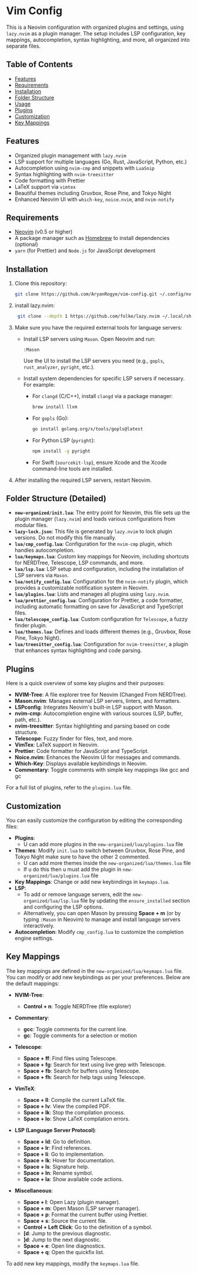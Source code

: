 # Vim Config

This is a Neovim configuration with organized plugins and settings, using `lazy.nvim` as a plugin manager. The setup includes LSP configuration, key mappings, autocompletion, syntax highlighting, and more, all organized into separate files.

## Table of Contents

- [Features](#features)
- [Requirements](#requirements)
- [Installation](#installation)
- [Folder Structure](#folder-structure)
- [Usage](#usage)
- [Plugins](#plugins)
- [Customization](#customization)
- [Key Mappings](#key-mappings)

## Features

- Organized plugin management with `lazy.nvim`
- LSP support for multiple languages (Go, Rust, JavaScript, Python, etc.)
- Autocompletion using `nvim-cmp` and snippets with `LuaSnip`
- Syntax highlighting with `nvim-treesitter`
- Code formatting with Prettier
- LaTeX support via `vimtex`
- Beautiful themes including Gruvbox, Rose Pine, and Tokyo Night
- Enhanced Neovim UI with `which-key`, `noice.nvim`, and `nvim-notify`

## Requirements

- [Neovim](https://neovim.io/) (v0.5 or higher)
- A package manager such as [Homebrew](https://brew.sh/) to install dependencies (optional)
- `yarn` (for Prettier) and `Node.js` for JavaScript development

## Installation

1. Clone this repository:
   ```bash
   git clone https://github.com/AryanRogye/vim-config.git ~/.config/nvim

2. install lazy.nvim: 
   ```bash
    git clone --depth 1 https://github.com/folke/lazy.nvim ~/.local/share/nvim/site/pack/lazy/start/lazy.nvim

3. Make sure you have the required external tools for language servers:

   - Install LSP servers using `Mason`. Open Neovim and run:
     ```vim
     :Mason
     ```
     Use the UI to install the LSP servers you need (e.g., `gopls`, `rust_analyzer`, `pyright`, etc.).

   - Install system dependencies for specific LSP servers if necessary. For example:
     - For `clangd` (C/C++), install `clangd` via a package manager:
       ```bash
       brew install llvm
       ```
     - For `gopls` (Go):
       ```bash
       go install golang.org/x/tools/gopls@latest
       ```
     - For Python LSP (`pyright`):
       ```bash
       npm install -g pyright
       ```
     - For Swift (`sourcekit-lsp`), ensure Xcode and the Xcode command-line tools are installed.

5. After installing the required LSP servers, restart Neovim.

## Folder Structure (Detailed)

- **`new-organized/init.lua`**: The entry point for Neovim, this file sets up the plugin manager (`lazy.nvim`) and loads various configurations from modular files.
- **`lazy-lock.json`**: This file is generated by `lazy.nvim` to lock plugin versions. Do not modify this file manually.
- **`lua/cmp_config.lua`**: Configuration for the `nvim-cmp` plugin, which handles autocompletion.
- **`lua/keymaps.lua`**: Custom key mappings for Neovim, including shortcuts for NERDTree, Telescope, LSP commands, and more.
- **`lua/lsp.lua`**: LSP setup and configuration, including the installation of LSP servers via `Mason`.
- **`lua/notify_config.lua`**: Configuration for the `nvim-notify` plugin, which provides a customizable notification system in Neovim.
- **`lua/plugins.lua`**: Lists and manages all plugins using `lazy.nvim`.
- **`lua/prettier_config.lua`**: Configuration for Prettier, a code formatter, including automatic formatting on save for JavaScript and TypeScript files.
- **`lua/telescope_config.lua`**: Custom configuration for `Telescope`, a fuzzy finder plugin.
- **`lua/themes.lua`**: Defines and loads different themes (e.g., Gruvbox, Rose Pine, Tokyo Night).
- **`lua/treesitter_config.lua`**: Configuration for `nvim-treesitter`, a plugin that enhances syntax highlighting and code parsing.

## Plugins

Here is a quick overview of some key plugins and their purposes:

- **NVIM-Tree**: A file explorer tree for Neovim (Changed From NERDTree).
- **Mason.nvim**: Manages external LSP servers, linters, and formatters.
- **LSPconfig**: Integrates Neovim's built-in LSP support with Mason.
- **nvim-cmp**: Autocompletion engine with various sources (LSP, buffer, path, etc.).
- **nvim-treesitter**: Syntax highlighting and parsing based on code structure.
- **Telescope**: Fuzzy finder for files, text, and more.
- **VimTex**: LaTeX support in Neovim.
- **Prettier**: Code formatter for JavaScript and TypeScript.
- **Noice.nvim**: Enhances the Neovim UI for messages and commands.
- **Which-Key**: Displays available keybindings in Neovim.
- **Commentary**: Toggle comments with simple key mappings like gcc and gc

For a full list of plugins, refer to the `plugins.lua` file.

## Customization

You can easily customize the configuration by editing the corresponding files:

- **Plugins**:
    - U can add more plugins in the `new-organized/lua/plugins.lua` file
- **Themes**: Modify `init.lua` to switch between Gruvbox, Rose Pine, and Tokyo Night make sure to have the other 2 commented.
    - U can add more themes inside the `new-organized/lua/themes.lua` file
    - If u do this then u must add the plugin in `new-organized/lua/plugins.lua` file
- **Key Mappings**: Change or add new keybindings in `keymaps.lua`.
- **LSP**: 
    - To add or remove language servers, edit the `new-organized/lua/lsp.lua` file by updating the `ensure_installed` section and configuring the LSP options.
    - Alternatively, you can open Mason by pressing **Space + m** (or by typing `:Mason` in Neovim) to manage and install language servers interactively.
- **Autocompletion**: Modify `cmp_config.lua` to customize the completion engine settings.

## Key Mappings

The key mappings are defined in the `new-organized/lua/keymaps.lua` file. You can modify or add new keybindings as per your preferences. Below are the default mappings:

- **NVIM-Tree**:
    - **Control + n**: Toggle NERDTree (file explorer)

- **Commentary**:
    - **gcc**: Toggle comments for the current line.
    - **gc**: Toggle comments for a selection or motion
  
- **Telescope**:
    - **Space + ff**: Find files using Telescope.
    - **Space + fg**: Search for text using live grep with Telescope.
    - **Space + fb**: Search for buffers using Telescope.
    - **Space + fh**: Search for help tags using Telescope.

- **VimTeX**:
    - **Space + ll**: Compile the current LaTeX file.
    - **Space + lv**: View the compiled PDF.
    - **Space + lk**: Stop the compilation process.
    - **Space + lo**: Show LaTeX compilation errors.

- **LSP (Language Server Protocol)**:
    - **Space + ld**: Go to definition.
    - **Space + lr**: Find references.
    - **Space + li**: Go to implementation.
    - **Space + lk**: Hover for documentation.
    - **Space + ls**: Signature help.
    - **Space + ln**: Rename symbol.
    - **Space + la**: Show available code actions.

- **Miscellaneous**:
    - **Space + l**: Open Lazy (plugin manager).
    - **Space + m**: Open Mason (LSP server manager).
    - **Space + p**: Format the current buffer using Prettier.
    - **Space + s**: Source the current file.
    - **Control + Left Click**: Go to the definition of a symbol.
    - **[d**: Jump to the previous diagnostic.
    - **]d**: Jump to the next diagnostic.
    - **Space + e**: Open line diagnostics.
    - **Space + q**: Open the quickfix list.

To add new key mappings, modify the `keymaps.lua` file.
